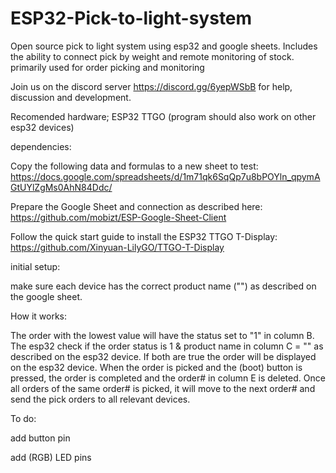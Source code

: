 # ESP32-Pick-to-light-system
Open source pick to light system using esp32 and google sheets. Includes the ability to connect pick by weight and remote monitoring of stock. primarily used for order picking and monitoring

Join us on the discord server https://discord.gg/6yepWSbB for help, discussion and development. 

Recomended hardware; ESP32 TTGO (program should also work on other esp32 devices)

dependencies:

Copy the following data and formulas to a new sheet to test: https://docs.google.com/spreadsheets/d/1m71qk6SqQp7u8bPOYln_qpymAGtUYlZgMs0AhN84Ddc/

Prepare the Google Sheet and connection as described here: https://github.com/mobizt/ESP-Google-Sheet-Client

Follow the quick start guide to install the ESP32 TTGO T-Display: https://github.com/Xinyuan-LilyGO/TTGO-T-Display



initial setup:

make sure each device has the correct product name ("<ProductName>") as described on the google sheet.
  

How it works:
  
The order with the lowest value will have the status set to "1" in column B. The esp32 check if the order status is 1 & product name in column C = "<ProductName>" as described on the esp32 device. If both are true the order will be displayed on the esp32 device. When the order is picked and the (boot) button is pressed, the order is completed and the order# in column E is deleted. Once all orders of the same order# is picked, it will move to the next order# and send the pick orders to all relevant devices.  

To do:
  
add button pin
  
add (RGB) LED pins
